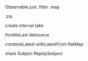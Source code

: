 Observable.just
.filter
.map

.zip

create
interval
take

throttleLast
debounce

combineLatest
withLatestFrom
flatMap

share
Subject
ReplaySubject

